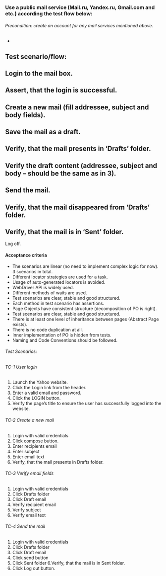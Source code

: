 ### Use a public mail service (Mail.ru, Yandex.ru, Gmail.com and etc.) according the test flow below:
###### Precondition: create an account for any mail services mentioned above.
-
Test scenario/flow:
-
Login to the mail box.
-
Assert, that the login is successful.
-
Create a new mail (fill addressee, subject and body fields).
-
Save the mail as a draft.
-
Verify, that the mail presents in ‘Drafts’ folder.
-
Verify the draft content (addressee, subject and body – should be the same as in 3).
-
Send the mail.
-
Verify, that the mail disappeared from ‘Drafts’ folder.
-
Verify, that the mail is in ‘Sent’ folder.
-
Log off.

#### Acceptance criteria
* The scenarios are linear (no need to implement complex logic for now). 3 scenarios in total.
* Different locator strategies are used for a task.
* Usage of auto-generated locators is avoided.
* WebDriver API is widely used.
* Different methods of waits are used.
* Test scenarios are clear, stable and good structured.
* Each method in test scenario has assertions.
* Page Objects have consistent structure (decomposition of PO is right).
* Test scenarios are clear, stable and good structured.
* There is at least one level of inheritance between pages (Abstract Page exists).
* There is no code duplication at all.
* Inner implementation of PO is hidden from tests.
* Naming and Code Conventions should be followed.

###### Test Scenarios:

###### TC-1 User login
1. Launch the Yahoo website.
2. Click the Login link from the header.
3. Enter a valid email and password.
4. Click the LOGIN button.
5. Verify the page’s title to ensure the user has successfully logged into the website.

###### TC-2 Create a new mail
1. Login with valid credentials
2. Click compose button.
3. Enter recipients email
4. Enter subject
5. Enter email text
6. Verify, that the mail presents in Drafts folder.

###### TC-3 Verify email fields
1. Login with valid credentials
2. Click Drafts folder
3. Click Draft email
4. Verify recipient email
5. Verify subject
6. Verify email text

###### TC-4 Send the mail
1. Login with valid credentials
2. Click Drafts folder
3. Click Draft email
4. Click send button
5. Click Sent folder
   6.Verify, that the mail is in Sent folder.
7. Click Log out button.

